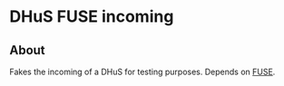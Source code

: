 DHuS FUSE incoming
=======

About
-----
Fakes the incoming of a DHuS for testing purposes.
Depends on [FUSE](https://github.com/libfuse/libfuse).

